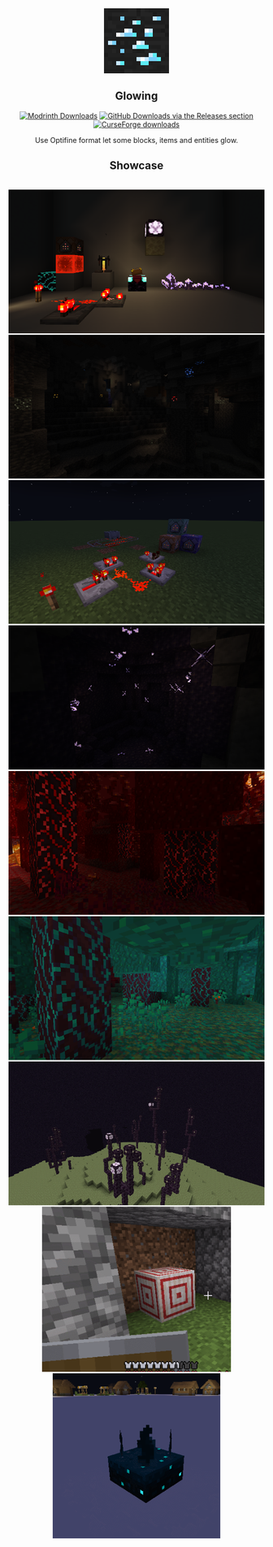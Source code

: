 <div align=center>
  <img src="./pack.png" width="128">
  <h2>Glowing</h2>

[![Modrinth Downloads](https://img.shields.io/modrinth/dt/glowing?color=00AF5C&label=downloads&style=round&logo=modrinth)](https://modrinth.com/mod/moreculling)
[![GitHub Downloads via the Releases section](https://img.shields.io/github/downloads/7777777-4547/glowing/total?style=round&logo=github)](https://github.com/7777777-4547/glowing)
[![CurseForge downloads](https://cf.way2muchnoise.eu/glowing.svg)](https://curseforge.com/minecraft/texture-packs/glowing)
  
  Use Optifine format let some blocks, items and entities glow.
  <h2>Showcase</h2>
<br/>
  <img src="https://raw.githubusercontent.com/7777777-4547/Glowing/img/img/2022-05-27_06.55.38.png">
<br/>
  <img src="https://raw.githubusercontent.com/7777777-4547/Glowing/img/img/2022-01-18_13.57.42.png">
<br/>
  <img src="https://raw.githubusercontent.com/7777777-4547/Glowing/img/img/2022-01-18_14.44.13.png">
<br/>
  <img src="https://raw.githubusercontent.com/7777777-4547/Glowing/img/img/2021-12-30_19.43.27.png">
<br/>
  <img src="https://raw.githubusercontent.com/7777777-4547/Glowing/img/img/2021-12-30_20.18.06.png">
<br/>
  <img src="https://raw.githubusercontent.com/7777777-4547/Glowing/img/img/2022-01-18_14.55.21.png">
<br/>
  <img src="https://raw.githubusercontent.com/7777777-4547/Glowing/img/img/2022-01-01_19.40.22.png">
<br/>
  <img src="https://raw.githubusercontent.com/7777777-4547/Glowing/img/img/GIF 2022-4-16 23-09-59.gif" height="325">
  <img src="https://raw.githubusercontent.com/7777777-4547/Glowing/img/img/GIF 2022-5-8 22-32-18.gif" height="325">
</div>
